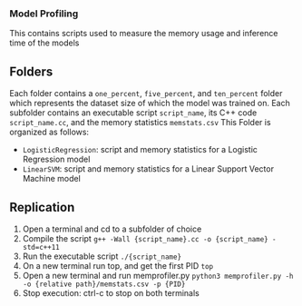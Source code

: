 ### Model Profiling
This contains scripts used to measure the memory usage and inference time of the models

## Folders
Each folder contains a `one_percent`, `five_percent`, and `ten_percent` folder which represents the dataset size of which the model was trained on.
Each subfolder contains an executable script `script_name`, its C++ code `script_name.cc`, and the memory statistics `memstats.csv`
This Folder is organized as follows:
- `LogisticRegression`: script and memory statistics for a Logistic Regression model
- `LinearSVM`: script and memory statistics for a Linear Support Vector Machine model

## Replication
1. Open a terminal and cd to a subfolder of choice
2. Compile the script
```g++ -Wall {script_name}.cc -o {script_name} -std=c++11```
3. Run the executable script
```./{script_name}```
4. On a new terminal run top, and get the first PID
```top```
5. Open a new terminal and run memprofiler.py
```python3 memprofiler.py -h -o {relative path}/memstats.csv -p {PID}```
6. Stop execution: ctrl-c to stop on both terminals